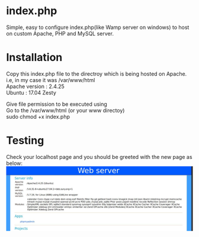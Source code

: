 # index.php
Simple, easy to configure index.php(like Wamp server on windows) to host on custom Apache, PHP and MySQL server.

# Installation
Copy this index.php file to the directroy which is being hosted on Apache.<br />
i.e, in my case it was /var/www/html<br />
Apache version : 2.4.25<br />
Ubuntu : 17.04 Zesty<br />

Give file permission to be executed using<br />
Go to the /var/www/html (or your www directoy)<br />
sudo chmod +x index.php<br />

# Testing
Check your localhost page and you should be greeted with the new page as below:
![Snapshot](https://raw.githubusercontent.com/akay25/index.php/master/image.jpg)
